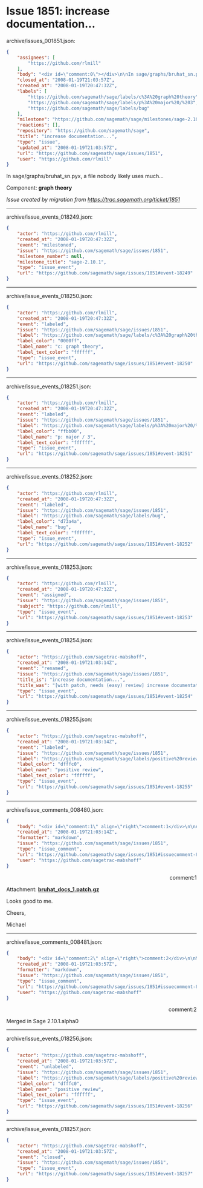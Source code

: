 # Issue 1851: increase documentation...

archive/issues_001851.json:
```json
{
    "assignees": [
        "https://github.com/rlmill"
    ],
    "body": "<div id=\"comment:0\"></div>\n\nIn sage/graphs/bruhat_sn.pyx, a file nobody likely uses much...\n\nComponent: **graph theory**\n\n_Issue created by migration from https://trac.sagemath.org/ticket/1851_\n\n",
    "closed_at": "2008-01-19T21:03:57Z",
    "created_at": "2008-01-19T20:47:32Z",
    "labels": [
        "https://github.com/sagemath/sage/labels/c%3A%20graph%20theory",
        "https://github.com/sagemath/sage/labels/p%3A%20major%20/%203",
        "https://github.com/sagemath/sage/labels/bug"
    ],
    "milestone": "https://github.com/sagemath/sage/milestones/sage-2.10.1",
    "reactions": [],
    "repository": "https://github.com/sagemath/sage",
    "title": "increase documentation...",
    "type": "issue",
    "updated_at": "2008-01-19T21:03:57Z",
    "url": "https://github.com/sagemath/sage/issues/1851",
    "user": "https://github.com/rlmill"
}
```
<div id="comment:0"></div>

In sage/graphs/bruhat_sn.pyx, a file nobody likely uses much...

Component: **graph theory**

_Issue created by migration from https://trac.sagemath.org/ticket/1851_





---

archive/issue_events_018249.json:
```json
{
    "actor": "https://github.com/rlmill",
    "created_at": "2008-01-19T20:47:32Z",
    "event": "milestoned",
    "issue": "https://github.com/sagemath/sage/issues/1851",
    "milestone_number": null,
    "milestone_title": "sage-2.10.1",
    "type": "issue_event",
    "url": "https://github.com/sagemath/sage/issues/1851#event-18249"
}
```



---

archive/issue_events_018250.json:
```json
{
    "actor": "https://github.com/rlmill",
    "created_at": "2008-01-19T20:47:32Z",
    "event": "labeled",
    "issue": "https://github.com/sagemath/sage/issues/1851",
    "label": "https://github.com/sagemath/sage/labels/c%3A%20graph%20theory",
    "label_color": "0000ff",
    "label_name": "c: graph theory",
    "label_text_color": "ffffff",
    "type": "issue_event",
    "url": "https://github.com/sagemath/sage/issues/1851#event-18250"
}
```



---

archive/issue_events_018251.json:
```json
{
    "actor": "https://github.com/rlmill",
    "created_at": "2008-01-19T20:47:32Z",
    "event": "labeled",
    "issue": "https://github.com/sagemath/sage/issues/1851",
    "label": "https://github.com/sagemath/sage/labels/p%3A%20major%20/%203",
    "label_color": "ffbb00",
    "label_name": "p: major / 3",
    "label_text_color": "ffffff",
    "type": "issue_event",
    "url": "https://github.com/sagemath/sage/issues/1851#event-18251"
}
```



---

archive/issue_events_018252.json:
```json
{
    "actor": "https://github.com/rlmill",
    "created_at": "2008-01-19T20:47:32Z",
    "event": "labeled",
    "issue": "https://github.com/sagemath/sage/issues/1851",
    "label": "https://github.com/sagemath/sage/labels/bug",
    "label_color": "d73a4a",
    "label_name": "bug",
    "label_text_color": "ffffff",
    "type": "issue_event",
    "url": "https://github.com/sagemath/sage/issues/1851#event-18252"
}
```



---

archive/issue_events_018253.json:
```json
{
    "actor": "https://github.com/rlmill",
    "created_at": "2008-01-19T20:47:32Z",
    "event": "assigned",
    "issue": "https://github.com/sagemath/sage/issues/1851",
    "subject": "https://github.com/rlmill",
    "type": "issue_event",
    "url": "https://github.com/sagemath/sage/issues/1851#event-18253"
}
```



---

archive/issue_events_018254.json:
```json
{
    "actor": "https://github.com/sagetrac-mabshoff",
    "created_at": "2008-01-19T21:03:14Z",
    "event": "renamed",
    "issue": "https://github.com/sagemath/sage/issues/1851",
    "title_is": "increase documentation...",
    "title_was": "[with patch, needs (easy) review] increase documentation...",
    "type": "issue_event",
    "url": "https://github.com/sagemath/sage/issues/1851#event-18254"
}
```



---

archive/issue_events_018255.json:
```json
{
    "actor": "https://github.com/sagetrac-mabshoff",
    "created_at": "2008-01-19T21:03:14Z",
    "event": "labeled",
    "issue": "https://github.com/sagemath/sage/issues/1851",
    "label": "https://github.com/sagemath/sage/labels/positive%20review",
    "label_color": "dfffc0",
    "label_name": "positive review",
    "label_text_color": "ffffff",
    "type": "issue_event",
    "url": "https://github.com/sagemath/sage/issues/1851#event-18255"
}
```



---

archive/issue_comments_008480.json:
```json
{
    "body": "<div id=\"comment:1\" align=\"right\">comment:1</div>\n\nAttachment: **[bruhat_docs_1.patch.gz](https://github.com/sagemath/sage/files/ticket1851/bruhat_docs_1.patch.gz)**\n\nLooks good to me.\n\nCheers,\n\nMichael",
    "created_at": "2008-01-19T21:03:14Z",
    "formatter": "markdown",
    "issue": "https://github.com/sagemath/sage/issues/1851",
    "type": "issue_comment",
    "url": "https://github.com/sagemath/sage/issues/1851#issuecomment-8480",
    "user": "https://github.com/sagetrac-mabshoff"
}
```

<div id="comment:1" align="right">comment:1</div>

Attachment: **[bruhat_docs_1.patch.gz](https://github.com/sagemath/sage/files/ticket1851/bruhat_docs_1.patch.gz)**

Looks good to me.

Cheers,

Michael



---

archive/issue_comments_008481.json:
```json
{
    "body": "<div id=\"comment:2\" align=\"right\">comment:2</div>\n\nMerged in Sage 2.10.1.alpha0",
    "created_at": "2008-01-19T21:03:57Z",
    "formatter": "markdown",
    "issue": "https://github.com/sagemath/sage/issues/1851",
    "type": "issue_comment",
    "url": "https://github.com/sagemath/sage/issues/1851#issuecomment-8481",
    "user": "https://github.com/sagetrac-mabshoff"
}
```

<div id="comment:2" align="right">comment:2</div>

Merged in Sage 2.10.1.alpha0



---

archive/issue_events_018256.json:
```json
{
    "actor": "https://github.com/sagetrac-mabshoff",
    "created_at": "2008-01-19T21:03:57Z",
    "event": "unlabeled",
    "issue": "https://github.com/sagemath/sage/issues/1851",
    "label": "https://github.com/sagemath/sage/labels/positive%20review",
    "label_color": "dfffc0",
    "label_name": "positive review",
    "label_text_color": "ffffff",
    "type": "issue_event",
    "url": "https://github.com/sagemath/sage/issues/1851#event-18256"
}
```



---

archive/issue_events_018257.json:
```json
{
    "actor": "https://github.com/sagetrac-mabshoff",
    "created_at": "2008-01-19T21:03:57Z",
    "event": "closed",
    "issue": "https://github.com/sagemath/sage/issues/1851",
    "type": "issue_event",
    "url": "https://github.com/sagemath/sage/issues/1851#event-18257"
}
```
